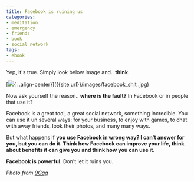 ```yaml
---
title: Facebook is ruining us
categories:
- meditation
- emergency
- friends
- book
- social network
tags:
- ebook
---
```

Yep, it's true. Simply look below image and.. **think**.

[![]({{site.url}}/images/facebook_shit.jpg){: .align-center}]({{site.url}}/images/facebook_shit
.jpg)

Now ask yourself the reason.. **where is the fault?** In Facebook or in people
that use it?

Facebook is a great tool, a great social network, something incredible. You
can use it un several ways: for your business, to enjoy with games, to chat
with away friends, look their photos, and many many ways.

But what happens if **you use Facebook in wrong way? **I can't answer for you,
but **you can do it**. Think how Facebook can improve your life, think about
benefits it can give you and think** how you can use it.**

**Facebook is powerful**. Don't let it ruins you.

  
_Photo from [9Gag](http://9gag.com/gag/75376)_

